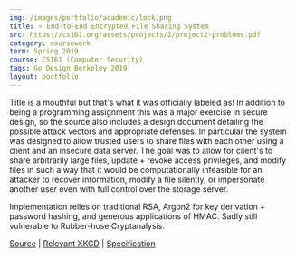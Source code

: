 ```yaml
---
img: /images/portfolio/academic/lock.png
title: ⭐ End-to-End Encrypted File Sharing System
src: https://cs161.org/assets/projects/2/project2-problems.pdf
category: coursework
term: Spring 2019
course: CS161 (Computer Security)
tags: Go Design Berkeley 2019
layout: portfolio
---
```


Title is a mouthful but that's what it was officially labeled as! In addition to being
a programming assignment this was a major exercise in secure design,
so the source also includes a design
document detailing the possible attack vectors and appropriate defenses. In particular
the system was designed to allow trusted users to share files with each other using a client
and an insecure data server. The goal was to allow
for client's to share arbitrarily large files, update + revoke access privileges, and modify files
in such a way that it would be computationally infeasible for an attacker to recover
information, modify a file silently, or impersonate another user even with full control
over the storage server.

Implementation relies on traditional RSA, Argon2 for key derivation + password hashing, and generous
applications of HMAC. Sadly still vulnerable to Rubber-hose Cryptanalysis.

[Source](https://github.com/ckw017/161-fileshare) |
[Relevant XKCD](https://www.xkcd.com/538/) |
[Specification](https://cs161.org/assets/projects/2/project2-problems.pdf)